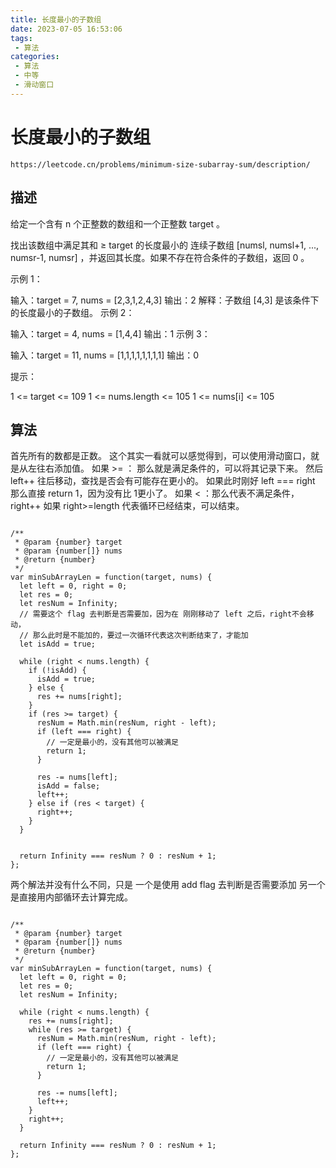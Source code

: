 ```yaml
---
title: 长度最小的子数组
date: 2023-07-05 16:53:06
tags:
 - 算法
categories:
 - 算法
 - 中等
 - 滑动窗口
---
```



# 长度最小的子数组

```
https://leetcode.cn/problems/minimum-size-subarray-sum/description/
```

## 描述

给定一个含有 n 个正整数的数组和一个正整数 target 。

找出该数组中满足其和 ≥ target 的长度最小的 连续子数组 [numsl, numsl+1, ..., numsr-1, numsr] ，并返回其长度。如果不存在符合条件的子数组，返回 0 。

 

示例 1：

输入：target = 7, nums = [2,3,1,2,4,3]
输出：2
解释：子数组 [4,3] 是该条件下的长度最小的子数组。
示例 2：

输入：target = 4, nums = [1,4,4]
输出：1
示例 3：

输入：target = 11, nums = [1,1,1,1,1,1,1,1]
输出：0
 

提示：

1 <= target <= 109
1 <= nums.length <= 105
1 <= nums[i] <= 105


## 算法

首先所有的数都是正数。
这个其实一看就可以感觉得到，可以使用滑动窗口，就是从左往右添加值。
如果 >= ： 那么就是满足条件的，可以将其记录下来。
  然后 left++ 往后移动，查找是否会有可能存在更小的。
  如果此时刚好 left === right 那么直接 return 1，因为没有比 1更小了。
如果 < ：那么代表不满足条件，right++ 
如果 right>=length 代表循环已经结束，可以结束。

```

/**
 * @param {number} target
 * @param {number[]} nums
 * @return {number}
 */
var minSubArrayLen = function(target, nums) {
  let left = 0, right = 0;
  let res = 0;
  let resNum = Infinity;
  // 需要这个 flag 去判断是否需要加，因为在 刚刚移动了 left 之后，right不会移动，
  // 那么此时是不能加的，要过一次循环代表这次判断结束了，才能加
  let isAdd = true;

  while (right < nums.length) {
    if (!isAdd) {
      isAdd = true;
    } else {
      res += nums[right];
    }
    if (res >= target) {
      resNum = Math.min(resNum, right - left);
      if (left === right) {
        // 一定是最小的，没有其他可以被满足
        return 1;
      }

      res -= nums[left];
      isAdd = false;
      left++;
    } else if (res < target) {
      right++;
    }
  }

  
  return Infinity === resNum ? 0 : resNum + 1;
};

```


两个解法并没有什么不同，只是 一个是使用 add flag 去判断是否需要添加
另一个是直接用内部循环去计算完成。

```

/**
 * @param {number} target
 * @param {number[]} nums
 * @return {number}
 */
var minSubArrayLen = function(target, nums) {
  let left = 0, right = 0;
  let res = 0;
  let resNum = Infinity;

  while (right < nums.length) {
    res += nums[right];
    while (res >= target) {
      resNum = Math.min(resNum, right - left);
      if (left === right) {
        // 一定是最小的，没有其他可以被满足
        return 1;
      }

      res -= nums[left];
      left++;
    }
    right++;
  }
  
  return Infinity === resNum ? 0 : resNum + 1;
};

```

